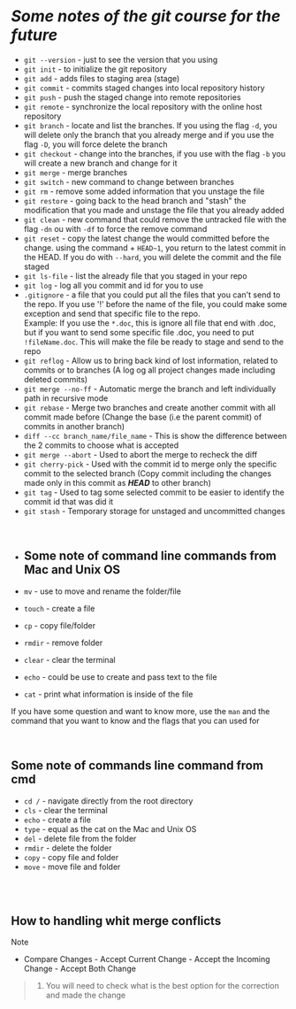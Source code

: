 # **_Some notes of the git course for the future_**

- `git --version` - just to see the version that you using
- `git init` - to initialize the git repository
- `git add` - adds files to staging area (stage)
- `git commit` - commits staged changes into local repository history
- `git push` - push the staged change into remote repositories
- `git remote` - synchronize the local repository with the online host repository
- `git branch` - locate and list the branches. If you using the flag `-d`, you will delete only the branch that you already merge and if you use the flag `-D`, you will force delete the branch
- `git checkout` - change into the branches, if you use with the flag `-b` you will create a new branch and change for it
- `git merge` - merge branches
- `git switch` - new command to change between branches
- `git rm` - remove some added information that you unstage the file
- `git restore` - going back to the head branch and "stash" the modification that you made and unstage the file that you already added
- `git clean` - new command that could remove the untracked file with the flag `-dn` ou with `-df` to force the remove command
- `git reset` - copy the latest change the would committed before the change. using the command + `HEAD~1`, you return to the latest commit in the HEAD. If you do with `--hard`, you will delete the commit and the file staged
- `git ls-file` - list the already file that you staged in your repo
- `git log` - log all you commit and id for you to use
- `.gitignore` - a file that you could put all the files that you can't send to the repo. If you use '!' before the name of the file, you could make some exception and send that specific file to the repo. <br> Example: If you use the `*.doc`, this is ignore all file that end with .doc, but if you want to send some specific file .doc, you need to put `!fileName.doc`. This will make the file be ready to stage and send to the repo
- `git reflog` - Allow us to bring back kind of lost information, related to commits or to branches (A log og all project changes made including deleted commits)
- `git merge --no-ff` - Automatic merge the branch and left individually path in recursive mode
- `git rebase` - Merge two branches and create another commit with all commit made before (Change the base (i.e the parent commit) of commits in another branch)
- `diff --cc branch_name/file_name` - This is show the difference between the 2 commits to choose what is accepted
- `git merge --abort` - Used to abort the merge to recheck the diff
- `git cherry-pick` - Used with the commit id to merge only the specific commit to the selected branch (Copy commit including the changes made only in this commit as _***HEAD***_ to other branch)
- `git tag` - Used to tag some selected commit to be easier to identify the commit id that was did it
- `git stash` - Temporary storage for unstaged and uncommitted changes

<br>

- ## **Some note of command line commands from Mac and Unix OS**

- `mv` - use to move and rename the folder/file
- `touch` - create a file
- `cp` - copy file/folder
- `rmdir` - remove folder
- `clear` - clear the terminal
- `echo` - could be use to create and pass text to the file
- `cat` - print what information is inside of the file

If you have some question and want to know more, use the `man` and the command that you want to know and the flags that you can used for

<br>

## **Some note of commands line command from cmd**

- `cd /` - navigate directly from the root directory
- `cls` - clear the terminal
- `echo` - create a file
- `type` - equal as the cat on the Mac and Unix OS
- `del` - delete file from the folder
- `rmdir` - delete the folder
- `copy` - copy file and folder
- `move` - move file and folder

<br>
<br>

## **How to handling whit merge conflicts**

> [!NOTE]
>
> - Compare Changes - Accept Current Change - Accept the Incoming Change - Accept Both Change
>
> > 1.  You will need to check what is the best option for the correction and made the change
